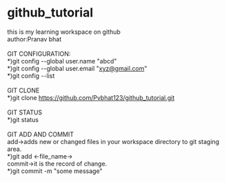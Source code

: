 # github_tutorial
this is my learning workspace on github
<br>
author:Pranav bhat
<br>
<br>
GIT CONFIGURATION:
<br>
*)git config --global user.name "abcd"
<br>
*)git config --global user.email "xyz@gmail.com"
<br>
*)git config --list
<br>
<br>
GIT CLONE
<br>
*)git clone https://github.com/Pvbhat123/github_tutorial.git
<br>
<br>
GIT STATUS
<br>
*)git status
<br>
<br>
GIT ADD AND COMMIT
<br>
add->adds new or changed files in your workspace directory to git staging area.
<br>
*)git add <-file_name->
<br>
commit->it is the record of change.
<br>
*)git commit -m "some message"
